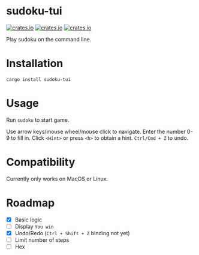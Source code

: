 # sudoku-tui

[![crates.io](https://img.shields.io/crates/d/sudoku-tui.svg)](https://crates.io/crates/sudoku-tui)
[![crates.io](https://img.shields.io/crates/v/sudoku-tui.svg)](https://crates.io/crates/sudoku-tui)
[![crates.io](https://img.shields.io/crates/l/sudoku-tui.svg)](https://crates.io/crates/sudoku-tui)

Play sudoku on the command line.

# Installation

`cargo install sudoku-tui`

# Usage

Run `sudoku` to start game.

Use arrow keys/mouse wheel/mouse click to navigate. Enter the number 0-9 to fill in. Click `<Hint>` or press `<h>` to obtain a hint. `Ctrl/Cmd + Z` to undo.

# Compatibility

Currently only works on MacOS or Linux.

# Roadmap

- [X] Basic logic
- [ ] Display `You win`
- [X] Undo/Redo (`Ctrl + Shift + Z` binding not yet)
- [ ] Limit number of steps
- [ ] Hex